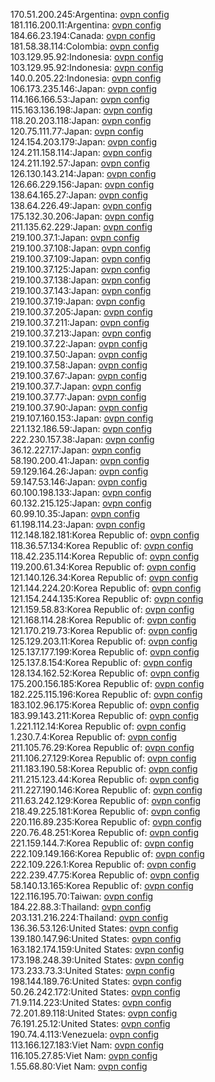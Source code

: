 170.51.200.245:Argentina: [ovpn config](vpn/170_51_200_245.ovpn)  
181.116.200.11:Argentina: [ovpn config](vpn/181_116_200_11.ovpn)  
184.66.23.194:Canada: [ovpn config](vpn/184_66_23_194.ovpn)  
181.58.38.114:Colombia: [ovpn config](vpn/181_58_38_114.ovpn)  
103.129.95.92:Indonesia: [ovpn config](vpn/103_129_95_92.ovpn)  
103.129.95.92:Indonesia: [ovpn config](vpn/103_129_95_92.ovpn)  
140.0.205.22:Indonesia: [ovpn config](vpn/140_0_205_22.ovpn)  
106.173.235.146:Japan: [ovpn config](vpn/106_173_235_146.ovpn)  
114.166.166.53:Japan: [ovpn config](vpn/114_166_166_53.ovpn)  
115.163.136.198:Japan: [ovpn config](vpn/115_163_136_198.ovpn)  
118.20.203.118:Japan: [ovpn config](vpn/118_20_203_118.ovpn)  
120.75.111.77:Japan: [ovpn config](vpn/120_75_111_77.ovpn)  
124.154.203.179:Japan: [ovpn config](vpn/124_154_203_179.ovpn)  
124.211.158.114:Japan: [ovpn config](vpn/124_211_158_114.ovpn)  
124.211.192.57:Japan: [ovpn config](vpn/124_211_192_57.ovpn)  
126.130.143.214:Japan: [ovpn config](vpn/126_130_143_214.ovpn)  
126.66.229.156:Japan: [ovpn config](vpn/126_66_229_156.ovpn)  
138.64.165.27:Japan: [ovpn config](vpn/138_64_165_27.ovpn)  
138.64.226.49:Japan: [ovpn config](vpn/138_64_226_49.ovpn)  
175.132.30.206:Japan: [ovpn config](vpn/175_132_30_206.ovpn)  
211.135.62.229:Japan: [ovpn config](vpn/211_135_62_229.ovpn)  
219.100.37.1:Japan: [ovpn config](vpn/219_100_37_1.ovpn)  
219.100.37.108:Japan: [ovpn config](vpn/219_100_37_108.ovpn)  
219.100.37.109:Japan: [ovpn config](vpn/219_100_37_109.ovpn)  
219.100.37.125:Japan: [ovpn config](vpn/219_100_37_125.ovpn)  
219.100.37.138:Japan: [ovpn config](vpn/219_100_37_138.ovpn)  
219.100.37.143:Japan: [ovpn config](vpn/219_100_37_143.ovpn)  
219.100.37.19:Japan: [ovpn config](vpn/219_100_37_19.ovpn)  
219.100.37.205:Japan: [ovpn config](vpn/219_100_37_205.ovpn)  
219.100.37.211:Japan: [ovpn config](vpn/219_100_37_211.ovpn)  
219.100.37.213:Japan: [ovpn config](vpn/219_100_37_213.ovpn)  
219.100.37.22:Japan: [ovpn config](vpn/219_100_37_22.ovpn)  
219.100.37.50:Japan: [ovpn config](vpn/219_100_37_50.ovpn)  
219.100.37.58:Japan: [ovpn config](vpn/219_100_37_58.ovpn)  
219.100.37.67:Japan: [ovpn config](vpn/219_100_37_67.ovpn)  
219.100.37.7:Japan: [ovpn config](vpn/219_100_37_7.ovpn)  
219.100.37.77:Japan: [ovpn config](vpn/219_100_37_77.ovpn)  
219.100.37.90:Japan: [ovpn config](vpn/219_100_37_90.ovpn)  
219.107.160.153:Japan: [ovpn config](vpn/219_107_160_153.ovpn)  
221.132.186.59:Japan: [ovpn config](vpn/221_132_186_59.ovpn)  
222.230.157.38:Japan: [ovpn config](vpn/222_230_157_38.ovpn)  
36.12.227.17:Japan: [ovpn config](vpn/36_12_227_17.ovpn)  
58.190.200.41:Japan: [ovpn config](vpn/58_190_200_41.ovpn)  
59.129.164.26:Japan: [ovpn config](vpn/59_129_164_26.ovpn)  
59.147.53.146:Japan: [ovpn config](vpn/59_147_53_146.ovpn)  
60.100.198.133:Japan: [ovpn config](vpn/60_100_198_133.ovpn)  
60.132.215.125:Japan: [ovpn config](vpn/60_132_215_125.ovpn)  
60.99.10.35:Japan: [ovpn config](vpn/60_99_10_35.ovpn)  
61.198.114.23:Japan: [ovpn config](vpn/61_198_114_23.ovpn)  
112.148.182.181:Korea Republic of: [ovpn config](vpn/112_148_182_181.ovpn)  
118.36.57.134:Korea Republic of: [ovpn config](vpn/118_36_57_134.ovpn)  
118.42.235.114:Korea Republic of: [ovpn config](vpn/118_42_235_114.ovpn)  
119.200.61.34:Korea Republic of: [ovpn config](vpn/119_200_61_34.ovpn)  
121.140.126.34:Korea Republic of: [ovpn config](vpn/121_140_126_34.ovpn)  
121.144.224.20:Korea Republic of: [ovpn config](vpn/121_144_224_20.ovpn)  
121.154.244.135:Korea Republic of: [ovpn config](vpn/121_154_244_135.ovpn)  
121.159.58.83:Korea Republic of: [ovpn config](vpn/121_159_58_83.ovpn)  
121.168.114.28:Korea Republic of: [ovpn config](vpn/121_168_114_28.ovpn)  
121.170.219.73:Korea Republic of: [ovpn config](vpn/121_170_219_73.ovpn)  
125.129.203.11:Korea Republic of: [ovpn config](vpn/125_129_203_11.ovpn)  
125.137.177.199:Korea Republic of: [ovpn config](vpn/125_137_177_199.ovpn)  
125.137.8.154:Korea Republic of: [ovpn config](vpn/125_137_8_154.ovpn)  
128.134.162.52:Korea Republic of: [ovpn config](vpn/128_134_162_52.ovpn)  
175.200.156.185:Korea Republic of: [ovpn config](vpn/175_200_156_185.ovpn)  
182.225.115.196:Korea Republic of: [ovpn config](vpn/182_225_115_196.ovpn)  
183.102.96.175:Korea Republic of: [ovpn config](vpn/183_102_96_175.ovpn)  
183.99.143.211:Korea Republic of: [ovpn config](vpn/183_99_143_211.ovpn)  
1.221.112.14:Korea Republic of: [ovpn config](vpn/1_221_112_14.ovpn)  
1.230.7.4:Korea Republic of: [ovpn config](vpn/1_230_7_4.ovpn)  
211.105.76.29:Korea Republic of: [ovpn config](vpn/211_105_76_29.ovpn)  
211.106.27.129:Korea Republic of: [ovpn config](vpn/211_106_27_129.ovpn)  
211.183.190.58:Korea Republic of: [ovpn config](vpn/211_183_190_58.ovpn)  
211.215.123.44:Korea Republic of: [ovpn config](vpn/211_215_123_44.ovpn)  
211.227.190.146:Korea Republic of: [ovpn config](vpn/211_227_190_146.ovpn)  
211.63.242.129:Korea Republic of: [ovpn config](vpn/211_63_242_129.ovpn)  
218.49.225.181:Korea Republic of: [ovpn config](vpn/218_49_225_181.ovpn)  
220.116.89.235:Korea Republic of: [ovpn config](vpn/220_116_89_235.ovpn)  
220.76.48.251:Korea Republic of: [ovpn config](vpn/220_76_48_251.ovpn)  
221.159.144.7:Korea Republic of: [ovpn config](vpn/221_159_144_7.ovpn)  
222.109.149.166:Korea Republic of: [ovpn config](vpn/222_109_149_166.ovpn)  
222.109.226.1:Korea Republic of: [ovpn config](vpn/222_109_226_1.ovpn)  
222.239.47.75:Korea Republic of: [ovpn config](vpn/222_239_47_75.ovpn)  
58.140.13.165:Korea Republic of: [ovpn config](vpn/58_140_13_165.ovpn)  
122.116.195.70:Taiwan: [ovpn config](vpn/122_116_195_70.ovpn)  
184.22.88.3:Thailand: [ovpn config](vpn/184_22_88_3.ovpn)  
203.131.216.224:Thailand: [ovpn config](vpn/203_131_216_224.ovpn)  
136.36.53.126:United States: [ovpn config](vpn/136_36_53_126.ovpn)  
139.180.147.96:United States: [ovpn config](vpn/139_180_147_96.ovpn)  
163.182.174.159:United States: [ovpn config](vpn/163_182_174_159.ovpn)  
173.198.248.39:United States: [ovpn config](vpn/173_198_248_39.ovpn)  
173.233.73.3:United States: [ovpn config](vpn/173_233_73_3.ovpn)  
198.144.189.76:United States: [ovpn config](vpn/198_144_189_76.ovpn)  
50.26.242.172:United States: [ovpn config](vpn/50_26_242_172.ovpn)  
71.9.114.223:United States: [ovpn config](vpn/71_9_114_223.ovpn)  
72.201.89.118:United States: [ovpn config](vpn/72_201_89_118.ovpn)  
76.191.25.12:United States: [ovpn config](vpn/76_191_25_12.ovpn)  
190.74.4.113:Venezuela: [ovpn config](vpn/190_74_4_113.ovpn)  
113.166.127.183:Viet Nam: [ovpn config](vpn/113_166_127_183.ovpn)  
116.105.27.85:Viet Nam: [ovpn config](vpn/116_105_27_85.ovpn)  
1.55.68.80:Viet Nam: [ovpn config](vpn/1_55_68_80.ovpn)  
